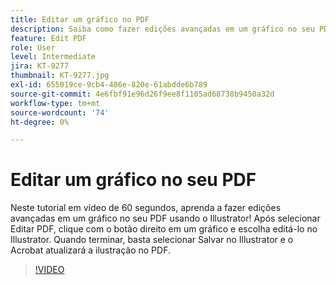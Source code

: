 ```yaml
---
title: Editar um gráfico no PDF
description: Saiba como fazer edições avançadas em um gráfico no seu PDF usando o Illustrator
feature: Edit PDF
role: User
level: Intermediate
jira: KT-9277
thumbnail: KT-9277.jpg
exl-id: 655019ce-9cb4-486e-820e-61abdde6b789
source-git-commit: 4e6fbf91e96d26f9ee8f1105ad68738b9450a32d
workflow-type: tm+mt
source-wordcount: '74'
ht-degree: 0%

---
```


# Editar um gráfico no seu PDF

Neste tutorial em vídeo de 60 segundos, aprenda a fazer edições avançadas em um gráfico no seu PDF usando o Illustrator! Após selecionar Editar PDF, clique com o botão direito em um gráfico e escolha editá-lo no Illustrator. Quando terminar, basta selecionar Salvar no Illustrator e o Acrobat atualizará a ilustração no PDF.

>[!VIDEO](https://video.tv.adobe.com/v/3409122?quality=12&learn=on&hidetitle=true&captions=por_br)
